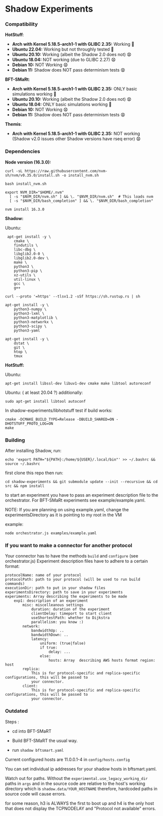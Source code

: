 # Shadow Experiments

### Compatibility

**HotStuff**:

- **Arch with Kernel 5.18.5-arch1-1 with GLIBC 2.35:** Working :rocket:
- **Ubuntu 22.04:** Working but not throughly tested :rocket:
- **Ubuntu 20.10:** Working (albeit the Shadow 2.0 does not) :anguished:
- **Ubuntu 18.04:** NOT working (due to GLIBC 2.27) :anguished:
- **Debian 10:** NOT Working  :anguished:
- **Debian 11:** Shadow does NOT pass determinism tests :anguished:

**BFT-SMaRt**:
- **Arch with Kernel 5.18.5-arch1-1 with GLIBC 2.35:** ONLY basic simulations working :rocket:
- **Ubuntu 20.10:** Working (albeit the Shadow 2.0 does not)  :anguished:
- **Ubuntu 18.04:** ONLY basic simulations working :rocket:
- **Debian 10:** NOT Working :anguished:
- **Debian 11:** Shadow does NOT pass determinism tests :anguished:

**Themis**:

- **Arch with Kernel 5.18.5-arch1-1 with GLIBC 2.35:** NOT working (Shadow v2.0 issues other Shadow versions have rseq error) :anguished:

### Dependencies

**Node version (16.3.0):** 

```
curl -sL https://raw.githubusercontent.com/nvm-sh/nvm/v0.35.0/install.sh -o install_nvm.sh

bash install_nvm.sh

export NVM_DIR="$HOME/.nvm"
  [ -s "$NVM_DIR/nvm.sh" ] && \. "$NVM_DIR/nvm.sh"  # This loads nvm
  [ -s "$NVM_DIR/bash_completion" ] && \. "$NVM_DIR/bash_completion"

nvm install 16.3.0

```

**Shadow:**


Ubuntu:

```
 apt-get install -y \
    cmake \
    findutils \
    libc-dbg \
    libglib2.0-0 \
    libglib2.0-dev \
    make \
    python3 \
    python3-pip \
    xz-utils \
    util-linux \
    gcc \
    g++ 

curl --proto '=https' --tlsv1.2 -sSf https://sh.rustup.rs | sh

apt-get install -y \
    python3-numpy \
    python3-lxml \
    python3-matplotlib \
    python3-networkx \
    python3-scipy \
    python3-yaml

apt-get install -y \
    dstat \
    git \
    htop \
    tmux

```


**HotStuff:**

Ubuntu:


```
apt-get install libssl-dev libuv1-dev cmake make libtool autoreconf

```

Ubuntu: ( at least 20.04 ?) additionally:

```
sudo apt-get install libtool autoconf

```

In shadow-experiments/libhotstuff test if build works:
```
cmake -DCMAKE_BUILD_TYPE=Release -DBUILD_SHARED=ON -DHOTSTUFF_PROTO_LOG=ON
make
```

### Building

After installing Shadow, run:

```
echo 'export PATH="${PATH}:/home/${USER}/.local/bin"' >> ~/.bashrc && source ~/.bashrc
```


first clone this repo then run:


```
cd shadow-experiments && git submodule update --init --recursive && cd src && npm install

```

to start an experiment you have to pass an experiment description file to the orchestrator. For BFT-SMaRt experiments
see example/example.yaml.

NOTE: If you are planning on using example.yaml, change the experimentsDirectory as it is pointing to my root in the VM



example:


```
node orchestrator.js examples/example.yaml
```



### If you want to make a connector for another protocol

Your connector has to have the methods `build` and `configure` (see orchestrator.js)
Experiment description files have to adhere to a certain format:

```
protocolName: name of your protocol
protocolPath: path to your protocol (will be used to run build commands)
executionDir: path to put in your shadow files
experimentsDirectory: path to save in your experiments
experiments: Array describing the experiments to be made
    exp1: description of an experiment
        misc: miscelleanous settings 
            duration: duration of the experiment
            clientDelay: timeport to start client
            useShortestPath: whether to Dijkstra
            parallelism: you know :)
        network:
            bandwidthUp: ..
            bandwidthDown: ..
            latency:
                uniform: (true|false)
                if true:
                    delay: ...
                else:
                    hosts: Array  describing AWS hosts format region: host
        replica: 
            This is for protocol-specific and replica-specific configurations, this will be passed to 
            your connector.
        client:
            This is for protocol-specific and replica-specific configurations, this will be passed to 
            your connector.
```



### Outdated
Steps : 

- cd into BFT-SMaRT

- Build BFT-SMaRT the usual way. 

- run `shadow bftsmart.yaml` 

Current configured hosts are 11.0.0.1-4 in `config/hosts.config`

You can set individual ip addresses for your shadow hosts in bftsmart.yaml.

Watch out for paths. Without the `experimental.use_legacy_working_dir` paths in `args` and in the source code are relative to the host's working directory which is `shadow.data/YOUR_HOSTNAME` therefore, hardcoded paths in source code will cause errors.

for some reason, h3 is ALWAYS the first to boot up and h4 is the only host that does not display the TCPNODELAY and "Protocol not available" errors.
